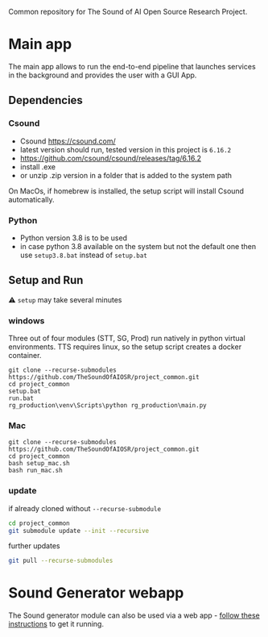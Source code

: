 Common repository for The Sound of AI Open Source Research Project.

# Main app
The main app allows to run the end-to-end pipeline that launches services in the background and provides the user with a GUI App.
## Dependencies
### Csound
* Csound https://csound.com/
* latest version should run, tested version in this project is `6.16.2`
* https://github.com/csound/csound/releases/tag/6.16.2
* install .exe 
* or unzip .zip version in a folder that is added to the system path

On MacOs, if homebrew is installed, the setup script will install Csound automatically.

### Python
* Python version 3.8 is to be used
* in case python 3.8 available on the system but not the default one then use `setup3.8.bat` instead of `setup.bat`

## Setup and Run
⚠️ `setup` may take several minutes
### windows
Three out of four modules (STT, SG, Prod) run natively in python virtual environments. TTS requires linux, so the setup script creates a docker container.

```
git clone --recurse-submodules https://github.com/TheSoundOfAIOSR/project_common.git
cd project_common
setup.bat
run.bat
rg_production\venv\Scripts\python rg_production\main.py
```

### Mac
```
git clone --recurse-submodules https://github.com/TheSoundOfAIOSR/project_common.git
cd project_common
bash setup_mac.sh
bash run_mac.sh
```

### update

if already cloned without `--recurse-submodule`
```bash
cd project_common
git submodule update --init --recursive
```
further updates
```bash
git pull --recurse-submodules
```

# Sound Generator webapp
The Sound generator module can also be used via a web app - [follow these instructions](https://github.com/TheSoundOfAIOSR/rg_sound_generation/blob/main/SOUND_GENERATOR.md) to get it running.
